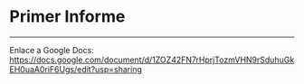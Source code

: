 # Primer Informe
---

Enlace a Google Docs: https://docs.google.com/document/d/1ZOZ42FN7rHprjTozmVHN9rSduhuGkEH0uaA0riF6Ugs/edit?usp=sharing